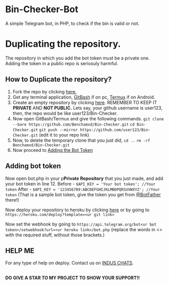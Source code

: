 # Bin-Checker-Bot

A simple Telegram bot, in PHP, to check if the bin is valid or not.

# Duplicating the repository.
The repository in which you add the bot token must be a private one. Adding the token in a public repo is seriosuly harmful.

## How to Duplicate the repository?
1. Fork the repo by clicking [here.](https://github.com/Benchamxd/Bin-Checker/fork)
2. Get any terminal application, [GitBash](https://git-scm.com/) if on pc, [Termux](https://play.google.com/store/apps/details?id=com.termux&hl=en_IN&gl=US) if on Android.
3. Create an empty repository by clicking [here](https://github.com/new). REMEMBER TO KEEP IT **PRIVATE** AND **NOT PUBLIC.** Lets say, your github username is user123, then, the repo would be like user123/Bin-Checker.
4. Now open GitBash/Termux and give the following commands.
`git clone --bare https://github.com/Benchamxd/Bin-Checker.git`
`cd Bin-Checker.git`
`git push --mirror https://github.com/user123/Bin-Checker.git` (edit it to your repo link)
5. Now, to delete the temporary clone that you just did,
`cd ..`
`rm -rf Benchamxd/Bin-Checker.git`
6. Now proceed to [Adding the Bot Token](https://github.com/Benchamxd/Bin-Checker#adding-bot-token)

## Adding bot token

Now open bot.php in your p**Private Repository** that you just made, and add your bot token in line 12.
Before - `$API_KEY = 'Your bot token'; //Your token`
After - `$API_KEY = '123456789:ABCDEFGHIJKLMNOPQRSUVWXYZ'; //Your token`
(That is a sample bot token, give the token you get from [@BotFather](https://t.me/BotFather) there!)

Now deploy your repository to heroku by clicking [here](https://heroku.com/deploy) or by going to `https://heroku.com/deploy?template=<ur git link>`

Now set the webhook by going to `https://api.telegram.org/bot<ur bot token>/setwebhook?url=<ur heroku link>/bot.php` (replace the words in <> with the required stuff, without those brackets.)

## HELP ME

For any type of help on deploy. Contact us on [INDUS CHATS](https://t.me/induschats).


##

**DO GIVE A STAR TO MY PROJECT TO SHOW YOUR SUPPORT!!**
